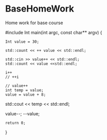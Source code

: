 # BaseHomeWork
 Home work for base course

#include <iostream>
Int main(int argc, const char** argv) {

    Int value = 30;

    std::count << ++ value << std::endl;

    std::cin >> value++ << std::endl;
    std::count << value <<std::endl;

    i++
    // ++i

    // value++
    int temp = value;
    value = value + 8;
  std::cout << temp << std::endl;

  value--;
  --value;
    
    return 0;
}
